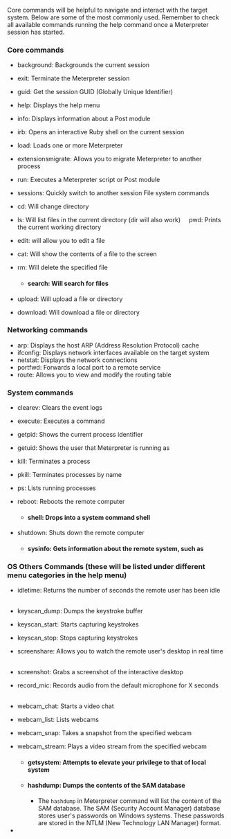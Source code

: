 Core commands will be helpful to navigate and interact with the target system. Below are some of the most commonly used. Remember to check all available commands running the help command once a Meterpreter session has started. 
### Core commands
- background: Backgrounds the current session     
- exit: Terminate the Meterpreter session     
- guid: Get the session GUID (Globally Unique Identifier)     
- help: Displays the help menu     
- info: Displays information about a Post module     
- irb: Opens an interactive Ruby shell on the current session     
- load: Loads one or more Meterpreter 
- extensionsmigrate: Allows you to migrate Meterpreter to another process     
- run: Executes a Meterpreter script or Post module     
- sessions: Quickly switch to another session File system commands     
- cd: Will change directory     
- ls: Will list files in the current directory (dir will also work)     pwd: Prints the current working directory     
- edit: will allow you to edit a file     
- cat: Will show the contents of a file to the screen     
- rm: Will delete the specified file     

	- #### search: Will search for files     

- upload: Will upload a file or directory     
- download: Will download a file or directory 
### Networking commands     
- arp: Displays the host ARP (Address Resolution Protocol) cache     
- ifconfig: Displays network interfaces available on the target system     
- netstat: Displays the network connections     
- portfwd: Forwards a local port to a remote service     
- route: Allows you to view and modify the routing table 
### System commands     
- clearev: Clears the event logs     
- execute: Executes a command     
- getpid: Shows the current process identifier     
- getuid: Shows the user that Meterpreter is running as     
- kill: Terminates a process     
- pkill: Terminates processes by name     
- ps: Lists running processes     
- reboot: Reboots the remote computer   

	- #### shell: Drops into a system command shell     

- shutdown: Shuts down the remote computer     

	- #### sysinfo: Gets information about the remote system, such as 
### OS Others Commands (these will be listed under different menu categories in the help menu)     
- idletime: Returns the number of seconds the remote user has been idle     
- keyscan_dump: Dumps the keystroke buffer     
- keyscan_start: Starts capturing keystrokes     
- keyscan_stop: Stops capturing keystrokes     
- screenshare: Allows you to watch the remote user's desktop in real time     
- screenshot: Grabs a screenshot of the interactive desktop     
- record_mic: Records audio from the default microphone for X seconds     
- webcam_chat: Starts a video chat     
- webcam_list: Lists webcams     
- webcam_snap: Takes a snapshot from the specified webcam     
- webcam_stream: Plays a video stream from the specified webcam

	- #### getsystem: Attempts to elevate your privilege to that of local system     

	- #### hashdump: Dumps the contents of the SAM database 
		- The `hashdump` in Meterpreter command will list the content of the SAM database. The SAM (Security Account Manager) database stores user's passwords on Windows systems. These passwords are stored in the NTLM (New Technology LAN Manager) format.
- 